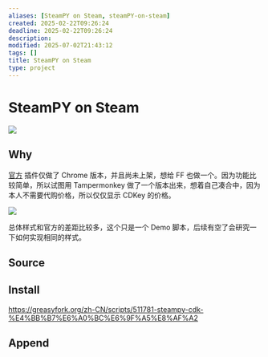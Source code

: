 ```yaml
---
aliases: [SteamPY on Steam, steamPY-on-steam]
created: 2025-02-22T09:26:24
deadline: 2025-02-22T09:26:24
description: 
modified: 2025-07-02T21:43:12
tags: []
title: SteamPY on Steam
type: project
---
```


# SteamPY on Steam

[![](https://github-readme-stats.vercel.app/api/gist?id=6274ba9e9413e9668703028600683237&bg_color=00000000)](https://gist.github.com/bGZo/6274ba9e9413e9668703028600683237)

## Why

[官方](https://download.steampy.com/PY%E6%8F%92%E4%BB%B6%E5%92%8C%E5%AE%89%E8%A3%85%E4%BD%BF%E7%94%A8%E6%95%99%E7%A8%8B.zip) 插件仅做了 Chrome 版本，并且尚未上架，想给 FF 也做一个。因为功能比较简单，所以试图用 Tampermonkey 做了一个版本出来，想着自己凑合中，因为本人不需要代购价格，所以仅仅显示 CDKey 的价格。

![](https://raw.githack.com/bGZo/assets/dev/2024/20241007233008.png)

总体样式和官方的差距比较多，这个只是一个 Demo 脚本，后续有空了会研究一下如何实现相同的样式。

## Source

<script src="https://gist.github.com/bGZo/6274ba9e9413e9668703028600683237.js"></script>

## Install

<https://greasyfork.org/zh-CN/scripts/511781-steampy-cdk-%E4%BB%B7%E6%A0%BC%E6%9F%A5%E8%AF%A2>

## Append

<script async src="https://telegram.org/js/telegram-widget.js?22" data-telegram-post="imbGZo/43" data-width="100%"></script>
